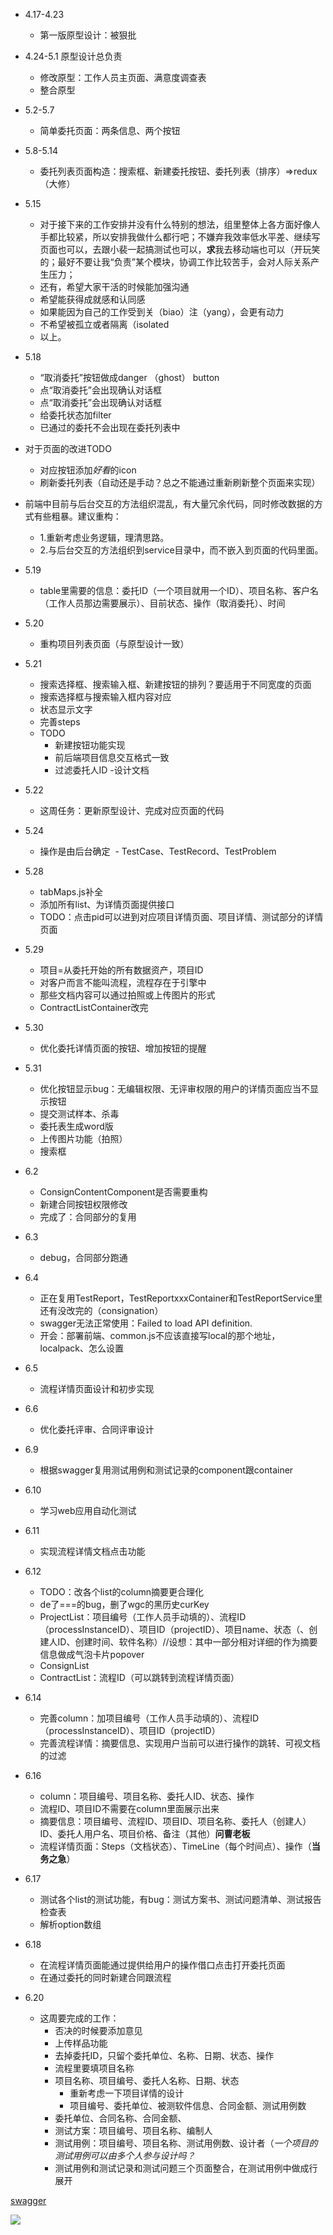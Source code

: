 - 4.17-4.23
  - 第一版原型设计：被狠批
  
- 4.24-5.1 原型设计总负责
  - 修改原型：工作人员主页面、满意度调查表
  - 整合原型
 
- 5.2-5.7
  - 简单委托页面：两条信息、两个按钮

- 5.8-5.14
  - 委托列表页面构造：搜索框、新建委托按钮、委托列表（排序）=>redux（大修）

- 5.15
  - 对于接下来的工作安排并没有什么特别的想法，组里整体上各方面好像人手都比较紧，所以安排我做什么都行吧；不嫌弃我效率低水平差、继续写页面也可以，去跟小裴一起搞测试也可以，**求**我去移动端也可以（开玩笑的；最好不要让我“负责”某个模块，协调工作比较苦手，会对人际关系产生压力；
  - 还有，希望大家干活的时候能加强沟通
  - 希望能获得成就感和认同感
  - 如果能因为自己的工作受到关（biao）注（yang），会更有动力
  - 不希望被孤立或者隔离（isolated
  - 以上。

- 5.18
  - “取消委托”按钮做成danger （ghost） button
  - 点“取消委托”会出现确认对话框
  - 点“取消委托”会出现确认对话框
  - 给委托状态加filter
  - 已通过的委托不会出现在委托列表中
  
- 对于页面的改进TODO
  - 对应按钮添加*好看*的icon
  - 刷新委托列表（自动还是手动？总之不能通过重新刷新整个页面来实现）

- 前端中目前与后台交互的方法组织混乱，有大量冗余代码，同时修改数据的方式有些粗暴。建议重构：
  - 1.重新考虑业务逻辑，理清思路。
  - 2.与后台交互的方法组织到service目录中，而不嵌入到页面的代码里面。

- 5.19
  - table里需要的信息：委托ID（一个项目就用一个ID）、项目名称、客户名（工作人员那边需要展示）、目前状态、操作（取消委托）、时间

- 5.20
  - 重构项目列表页面（与原型设计一致）

- 5.21
    - 搜索选择框、搜索输入框、新建按钮的排列？要适用于不同宽度的页面
    - 搜索选择框与搜索输入框内容对应
    - 状态显示文字
    - 完善steps
    - TODO
      - 新建按钮功能实现
      - 前后端项目信息交互格式一致
      - 过滤委托人ID
    -设计文档

- 5.22
  - 这周任务：更新原型设计、完成对应页面的代码

- 5.24
  - 操作是由后台确定
  - TestCase、TestRecord、TestProblem

- 5.28
  - tabMaps.js补全
  - 添加所有list、为详情页面提供接口
  - TODO：点击pid可以进到对应项目详情页面、项目详情、测试部分的详情页面

- 5.29
  - 项目=从委托开始的所有数据资产，项目ID
  - 对客户而言不能叫流程，流程存在于引擎中
  - 那些文档内容可以通过拍照或上传图片的形式
  - ContractListContainer改完

- 5.30
  - 优化委托详情页面的按钮、增加按钮的提醒

- 5.31
  - 优化按钮显示bug：无编辑权限、无评审权限的用户的详情页面应当不显示按钮
  - 提交测试样本、杀毒
  - 委托表生成word版
  - 上传图片功能（拍照）
  - 搜索框

- 6.2
  - ConsignContentComponent是否需要重构
  - 新建合同按钮权限修改
  - 完成了：合同部分的复用

- 6.3
  - debug，合同部分跑通

- 6.4
  - 正在复用TestReport，TestReportxxxContainer和TestReportService里还有没改完的（consignation）
  - swagger无法正常使用：Failed to load API definition.
  - 开会：部署前端、common.js不应该直接写local的那个地址，localpack、怎么设置

- 6.5
  - 流程详情页面设计和初步实现

- 6.6
  - 优化委托评审、合同评审设计
  
- 6.9
  - 根据swagger复用测试用例和测试记录的component跟container

- 6.10
  - 学习web应用自动化测试

- 6.11
  - 实现流程详情文档点击功能

- 6.12
  - TODO：改各个list的column摘要更合理化
  - de了===的bug，删了wgc的黑历史curKey
  - ProjectList：项目编号（工作人员手动填的）、流程ID（processInstanceID）、项目ID（projectID）、项目name、状态（、创建人ID、创建时间、软件名称）//设想：其中一部分相对详细的作为摘要信息做成气泡卡片popover
  - ConsignList
  - ContractList：流程ID（可以跳转到流程详情页面）

- 6.14
  - 完善column：加项目编号（工作人员手动填的）、流程ID（processInstanceID）、项目ID（projectID）
  - 完善流程详情：摘要信息、实现用户当前可以进行操作的跳转、可视文档的过滤

- 6.16
  - column：项目编号、项目名称、委托人ID、状态、操作
  - 流程ID、项目ID不需要在column里面展示出来
  - 摘要信息：项目编号、流程ID、项目ID、项目名称、委托人（创建人）ID、委托人用户名、项目价格、备注（其他）**问曹老板**
  - 流程详情页面：Steps（文档状态）、TimeLine（每个时间点）、操作（**当务之急**）

- 6.17
  - 测试各个list的测试功能，有bug：测试方案书、测试问题清单、测试报告检查表
  - 解析option数组

- 6.18
  - 在流程详情页面能通过提供给用户的操作借口点击打开委托页面
  - 在通过委托的同时新建合同跟流程

- 6.20
  - 这周要完成的工作：
    - 否决的时候要添加意见
    - 上传样品功能
    - 去掉委托ID，只留个委托单位、名称、日期、状态、操作
    - 流程里要填项目名称
    - 项目名称、项目编号、委托人名称、日期、状态
      - 重新考虑一下项目详情的设计
      - 项目编号、委托单位、被测软件信息、合同金额、测试用例数
    - 委托单位、合同名称、合同金额、
    - 测试方案：项目编号、项目名称、编制人
    - 测试用例：项目编号、项目名称、测试用例数、设计者（*一个项目的测试用例可以由多个人参与设计吗？*
    - 测试用例和测试记录和测试问题三个页面整合，在测试用例中做成行展开

[swagger](http://121.42.175.137/swagger-ui-dist/)

![](https://github.com/151220134/STC/blob/master/谢谢茄子.jpg)
